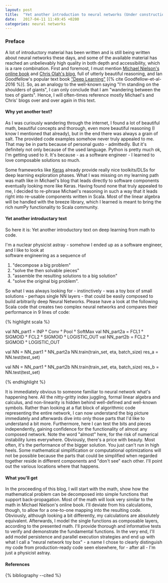 ```yaml
---
layout: post
title:  "Yet another introduction to neural networks (Under construction)"
date:   2017-04-11 11:49:45 +0200
categories: neural networks
---
```

### Preface



A lot of introductory material has been written and is still being written about neural networks these days, and some
of the available material has reached an unbelievably high quality in both depth and accessibility, which is a rare
combination. First and foremost, I must mention [Michael Nielson's online book](http://neuralnetworksanddeeplearning.com/) 
and [Chris Olah's blog](http://colah.github.io/), full of utterly
beautiful reasoning, and Ian Goodfellow's popular text book ["Deep Learning"](http://www.deeplearningbook.org/) [{% cite Goodfellow-et-al-2016 %}]. 
So, as an analogy to the well-known saying "I'm standing on the shoulders of giants", I can only conclude that 
I am "wandering between the toes of giants". Hence, I will often-times reference mostly Michael's and Chris' blogs over 
and over again in this text. 


#### Why yet another text?

As I was curiously wandering through the internet, I found a lot of beautiful math, beautiful concepts and
thorough, even more beautiful reasoning (I know I mentioned that already), but in the end there was always a grain of
salt. The provided code examples somehow never truly appealed to me. That may be in parts because of personal gusto - admittedly.
But it's definitely not only because of the used language. Python is pretty much ok, I'm getting used to it. It's because - as 
a software engineer - I learned to love composable solutions so much.

Some frameworks like [Keras](http://keras.io) already provide really nice toolkits/DLSs for deep learning exploration
phases. What I was missing on my learning path was math like in Michael's blog that leads directly to software components
eventually looking more like Keras. Having found none that truly appealed to me, I decided to re-phrase Michael's reasoning
in such a way that it leads right into re-usable components written in Scala. Most of the linear algebra will be handled with the breeze
library, which I learned is meant to bring the rich numPy functionality to Scala community.

#### Yet another introductary text

So here it is: Yet another introductory text on deep learning from math to code.

I'm a nuclear physicist astray - somehow I ended up as a software engineer, and I like to look at  
software engineering as a sequence of
 
1. "decompose a big problem"
2. "solve the then solvable pieces"
3. "assemble the resulting solutions to a big solution"
4. "solve the original big problem".

So what I was always looking for - instinctively - was a toy box of small solutions - perhaps single NN layers - 
that could be easily composed to build arbitrarily deep Neural Networks. Please have a look at the following Scala 
code that creates two complex neural networks and compares their performance in 9 lines of code:

{% highlight scala %}

val NN_part1 = INP ° Conv ° Pool ° SoftMax
val NN_part2a = FCL1 ° SIGMOID ° FCL2 ° SIGMOID ° LOGISTIC_OUT
val NN_part2b = FCL2 ° SIGMOID ° LOGISTIC_OUT

val NN = NN_part1 ° NN_part2a
NN.train(train_set, eta, batch_size)
res_a = NN.test(test_set)

val NN = NN_part1 ° NN_part2b
NN.train(train_set, eta, batch_size)
res_b = NN.test(test_set)

{% endhighlight %}

It is immediately obvious to someone familiar to neural network what's happening here. All the nitty-gritty index juggling, 
formal linear algebra and calculus, and non-linearity is hidden behind well-defined and well-known symbols. Rather than 
looking at a flat block of algorithmic code representing the entire network, I can now understand the big picture 
immediately and afterwards dive into only those parts that I'd like to understand a bit more. Furthermore, here I can 
test the bits and pieces independently, gaining confidence for the functionality of almost any composed network. 
Note the word "almost" here, for the risk of numerical instability lures everywhere. Obviously, there's a price with beauty. 
Most often, it's the performance of the bigger solution. You just can't run in high heels. Some mathematical simplification 
or computational optimizations will not be possible because the parts that could be simplified when regarded together reside 
in different components and "don't see" each other. I'll point out the various locations where that happens.

#### What you'll get

In the proceeding of this blog, I will start with the math, show how the mathematical problem can be decomposed into simple 
functions that support back-propagation. Most of the math will look very similar to the math in Michael Nielson's online book. 
I'll deviate from his calculations, though, to allow for a one-to-one mapping into the resulting code. Obviously, although looking a 
bit differently, my calculations are absolutely equivalent. Afterwards, I model the single functions as composable layers, 
according to the presented math. I'll provide thorough and informative tests to verify and demonstrate the fundamental functions. 
In the very end, I'll add model persistence and parallel execution strategies and end up with what I call a 
"neural network toy box" - a name I chose to clearly distinguish my code from production-ready code seen elsewhere, 
for - after all - I'm just a physicist astray.

#### References

{% bibliography --cited %}
